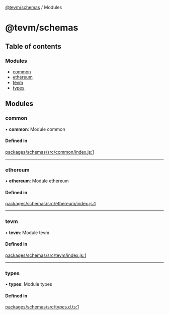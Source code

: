 [@tevm/schemas](README.md) / Modules

# @tevm/schemas

## Table of contents

### Modules

- [common](undefined)
- [ethereum](undefined)
- [tevm](undefined)
- [types](undefined)

## Modules

### common

• **common**: Module common

#### Defined in

[packages/schemas/src/common/index.js:1](https://github.com/evmts/tevm-monorepo/blob/main/packages/schemas/src/common/index.js#L1)

___

### ethereum

• **ethereum**: Module ethereum

#### Defined in

[packages/schemas/src/ethereum/index.js:1](https://github.com/evmts/tevm-monorepo/blob/main/packages/schemas/src/ethereum/index.js#L1)

___

### tevm

• **tevm**: Module tevm

#### Defined in

[packages/schemas/src/tevm/index.js:1](https://github.com/evmts/tevm-monorepo/blob/main/packages/schemas/src/tevm/index.js#L1)

___

### types

• **types**: Module types

#### Defined in

[packages/schemas/src/types.d.ts:1](https://github.com/evmts/tevm-monorepo/blob/main/packages/schemas/src/types.d.ts#L1)

